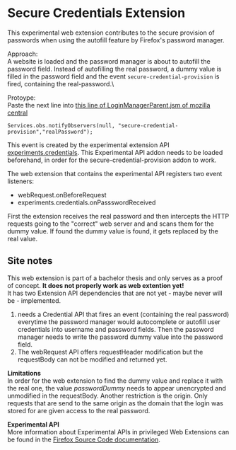 # Secure Credentials Extension

This experimental web extension contributes to the secure provision of passwords when using the autofill feature by Firefox's password manager.

Approach:\
A website is loaded and the password manager is about to autofill the password field. Instead of autofilling the real password, a dummy value is filled in the password field and the event `secure-credential-provision` is fired, containing the real-password.\

Protoype:\
Paste the next line into [this line of LoginManagerParent.jsm of mozilla central](https://searchfox.org/mozilla-central/source/toolkit/components/passwordmgr/LoginManagerParent.jsm#665)

```
Services.obs.notifyObservers(null, "secure-credential-provision","realPassword");
```

This event is created by the experimental extension API [experiments.credentials](https://github.com/1rneh/credentials-experimental-api). This Experimental API addon needs to be loaded beforehand, in order for the secure-credential-provision addon to work.

The web extension that contains the experimental API registers two event listeners:

- webRequest.onBeforeRequest
- experiments.credentials.onPassswordReceived

First the extension receives the real password and then intercepts the HTTP requests going to the "correct" web server and and scans them for the dummy value. If found the dummy value is found, it gets replaced by the real value.

## Site notes

This web extension is part of a bachelor thesis and only serves as a proof of concept. **It does not properly work as web extention yet!**\
It has two Extension API dependencies that are not yet - maybe never will be - implemented.

1. needs a Credential API that fires an event (containing the real password) everytime the password manager would autocomplete or autofill user credentials into username and password fields. Then the password manager needs to write the password dummy value into the password field.
2. The webRequest API offers requestHeader modification but the requestBody can not be modified and returned yet.

**Limitations**\
In order for the web extension to find the dummy value and replace it with the real one, the value _passwordDummy_ needs to appear unencrypted and unmodified in the requestBody. Another restriction is the origin. Only requests that are send to the same origin as the domain that the login was stored for are given access to the real password.

**Experimental API**\
More information about Experimental APIs in privileged Web Extensions can be found in the [Firefox Source Code documentation](https://firefox-source-docs.mozilla.org/toolkit/components/extensions/webextensions/basics.html#adding-experimental-apis-in-privileged-extensions).
